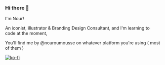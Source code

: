 ### Hi there 👋
I'm Nour!

An iconist, illustrator & Branding Design Consultant, and I'm learning to code at the moment,

You'll find me by @nouroumousse on whatever platform you're using ( most of them )

[![ko-fi](https://ko-fi.com/img/githubbutton_sm.svg)](https://ko-fi.com/Y8Y7HNDK2)
<!--
**nouroumousse/nouroumousse** is a ✨ _special_ ✨ repository because its `README.md` (this file) appears on your GitHub profile.

Here are some ideas to get you started:

- 🔭 I’m currently working on ...
- 🌱 I’m currently learning ...
- 👯 I’m looking to collaborate on ...
- 🤔 I’m looking for help with ...
- 💬 Ask me about ...
- 📫 How to reach me: ...
- 😄 Pronouns: ...
- ⚡ Fun fact: ...
-->
